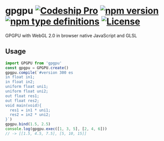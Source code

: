 # gpgpu [![Codeship Pro][build]](https://app.codeship.com/projects/320617) [![npm version][npm]](https://www.npmjs.com/package/glaph) [![npm type definitions][types]](https://www.typescriptlang.org/) [![License][license]](./LICENSE)

GPGPU with WebGL 2.0 in browser native JavaScript and GLSL

## Usage

```js
import GPGPU from 'gpgpu'
const gpgpu = GPGPU.create()
gpgpu.compile(`#version 300 es
in float in1;
in float in2;
uniform float uni1;
uniform float uni2;
out float res1;
out float res2;
void main(void){
  res1 = in1 * uni1;
  res2 = in2 * uni2;
}`)
gpgpu.bind(1.5, 2.5)
console.log(gpgpu.exec([1, 3, 5], [2, 4, 6]))
// -> [[1.5, 4.5, 7.5], [5, 10, 15]]
```

[build]: https://img.shields.io/codeship/cd489ed0-f3a4-0136-9313-4661328143ed/master.svg?style=flat-square
[license]: https://img.shields.io/github/license/minodisk/gpgpu.svg?style=flat-square
[npm]: https://img.shields.io/npm/v/gpgpu.svg?style=flat-square
[types]: https://img.shields.io/npm/types/gpgpu.svg?style=flat-square

